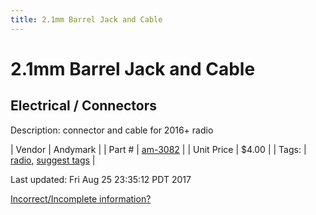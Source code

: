 ```yaml
---
title: 2.1mm Barrel Jack and Cable
---
```


# 2.1mm Barrel Jack and Cable
## Electrical / Connectors
Description: 	connector and cable for 2016+ radio 

| Vendor | Andymark | 
| Part # | [am-3082](http://www.andymark.com/product-p/am-3082.htm) | 
| Unit Price | $4.00 | 
| Tags: | [radio](https://jgermita.github.io/frc-parts/search/?q=radio), [suggest tags](https://docs.google.com/forms/d/e/1FAIpQLSeWyY8v3RgOty-MyWmh9U0iivNYN_molChYyS-0U-o-kOAv_g/viewform) | 

Last updated: Fri Aug 25 23:35:12 PDT 2017

 [Incorrect/Incomplete information?](https://docs.google.com/forms/d/e/1FAIpQLSeWyY8v3RgOty-MyWmh9U0iivNYN_molChYyS-0U-o-kOAv_g/viewform)